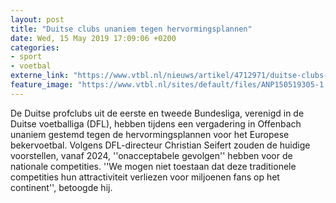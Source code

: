 ```yaml
---
layout: post
title: "Duitse clubs unaniem tegen hervormingsplannen"
date: Wed, 15 May 2019 17:09:06 +0200
categories: 
- sport 
- voetbal 
externe_link: "https://www.vtbl.nl/nieuws/artikel/4712971/duitse-clubs-unaniem-tegen-hervormingsplannen"
feature_image: "https://www.vtbl.nl/sites/default/files/ANP150519305-1.jpg"
---
```


De Duitse profclubs uit de eerste en tweede Bundesliga, verenigd in de Duitse voetballiga (DFL), hebben tijdens een vergadering in Offenbach unaniem gestemd tegen de hervormingsplannen voor het Europese bekervoetbal. Volgens DFL-directeur Christian Seifert zouden de huidige voorstellen, vanaf 2024, ''onacceptabele gevolgen'' hebben voor de nationale competities. ''We mogen niet toestaan dat deze traditionele competities hun attractiviteit verliezen voor miljoenen fans op het continent'', betoogde hij.

